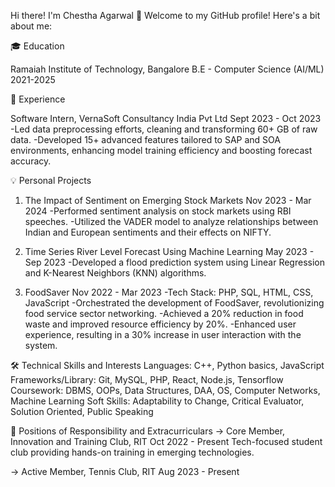 Hi there! I'm Chestha Agarwal 👋
Welcome to my GitHub profile! Here's a bit about me:

🎓 Education

Ramaiah Institute of Technology, Bangalore
B.E - Computer Science (AI/ML)
2021-2025

💼 Experience

Software Intern, VernaSoft Consultancy India Pvt Ltd
Sept 2023 - Oct 2023
-Led data preprocessing efforts, cleaning and transforming 60+ GB of raw data.
-Developed 15+ advanced features tailored to SAP and SOA environments, enhancing model training efficiency and boosting forecast accuracy.

💡 Personal Projects
1. The Impact of Sentiment on Emerging Stock Markets
Nov 2023 - Mar 2024
-Performed sentiment analysis on stock markets using RBI speeches.
-Utilized the VADER model to analyze relationships between Indian and European sentiments and their effects on NIFTY.

2. Time Series River Level Forecast Using Machine Learning
May 2023 - Sep 2023
-Developed a flood prediction system using Linear Regression and K-Nearest Neighbors (KNN) algorithms.

3. FoodSaver
Nov 2022 - Mar 2023
-Tech Stack: PHP, SQL, HTML, CSS, JavaScript
-Orchestrated the development of FoodSaver, revolutionizing food service sector networking.
-Achieved a 20% reduction in food waste and improved resource efficiency by 20%.
-Enhanced user experience, resulting in a 30% increase in user interaction with the system.

🛠 Technical Skills and Interests
Languages: C++, Python basics, JavaScript
Frameworks/Library: Git, MySQL, PHP, React, Node.js, Tensorflow
Coursework: DBMS, OOPs, Data Structures, DAA, OS, Computer Networks, Machine Learning
Soft Skills: Adaptability to Change, Critical Evaluator, Solution Oriented, Public Speaking

🌟 Positions of Responsibility and Extracurriculars
-> Core Member, Innovation and Training Club, RIT
Oct 2022 - Present
Tech-focused student club providing hands-on training in emerging technologies.

-> Active Member, Tennis Club, RIT
Aug 2023 - Present


<!---
chesthaagarwal/chesthaagarwal is a ✨ special ✨ repository because its `README.md` (this file) appears on your GitHub profile.
You can click the Preview link to take a look at your changes.
--->
